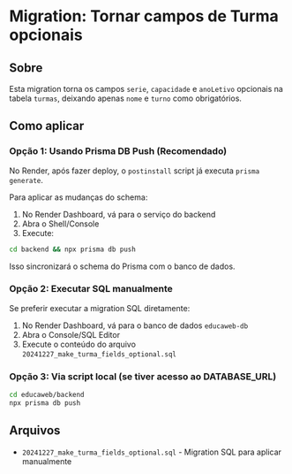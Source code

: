 # Migration: Tornar campos de Turma opcionais

## Sobre

Esta migration torna os campos `serie`, `capacidade` e `anoLetivo` opcionais na tabela `turmas`, deixando apenas `nome` e `turno` como obrigatórios.

## Como aplicar

### Opção 1: Usando Prisma DB Push (Recomendado)

No Render, após fazer deploy, o `postinstall` script já executa `prisma generate`. 

Para aplicar as mudanças do schema:
1. No Render Dashboard, vá para o serviço do backend
2. Abra o Shell/Console
3. Execute:
```bash
cd backend && npx prisma db push
```

Isso sincronizará o schema do Prisma com o banco de dados.

### Opção 2: Executar SQL manualmente

Se preferir executar a migration SQL diretamente:
1. No Render Dashboard, vá para o banco de dados `educaweb-db`
2. Abra o Console/SQL Editor
3. Execute o conteúdo do arquivo `20241227_make_turma_fields_optional.sql`

### Opção 3: Via script local (se tiver acesso ao DATABASE_URL)

```bash
cd educaweb/backend
npx prisma db push
```

## Arquivos

- `20241227_make_turma_fields_optional.sql` - Migration SQL para aplicar manualmente

